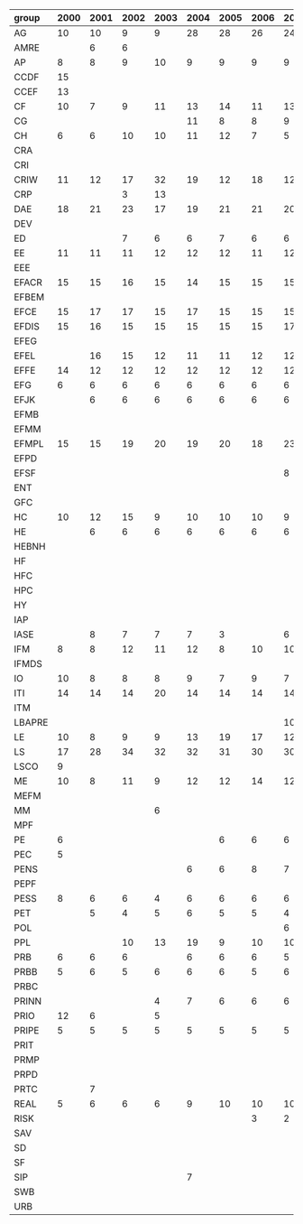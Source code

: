 | group   | 2000   | 2001   | 2002   | 2003   | 2004   | 2005   | 2006   | 2007   | 2008   | 2009   | 2010   | 2011   | 2012   | 2013   | 2014   | 2015   | 2016   | 2017   | 2018   | 2019   |
|:--------|:-------|:-------|:-------|:-------|:-------|:-------|:-------|:-------|:-------|:-------|:-------|:-------|:-------|:-------|:-------|:-------|:-------|:-------|:-------|:-------|
| AG      | 10     | 10     | 9      | 9      | 28     | 28     | 26     | 24     | 29     | 29     | 32     | 32     | 35     | 31     | 29     | 26     | 28     | 29     | 35     | 14     |
| AMRE    |        | 6      | 6      |        |        |        |        |        |        |        |        |        |        |        |        |        |        |        |        |        |
| AP      | 8      | 8      | 9      | 10     | 9      | 9      | 9      | 9      | 9      | 8      | 12     | 12     | 12     | 13     | 12     | 12     | 12     | 13     | 12     | 12     |
| CCDF    | 15     |        |        |        |        |        |        |        |        |        |        |        |        |        |        |        |        |        |        |        |
| CCEF    | 13     |        |        |        |        |        |        |        |        |        |        |        |        |        |        |        |        |        |        |        |
| CF      | 10     | 7      | 9      | 11     | 13     | 14     | 11     | 13     | 18     | 12     | 14     | 15     | 13     | 12     | 13     | 13     | 13     | 13     | 12     | 13     |
| CG      |        |        |        |        | 11     | 8      | 8      | 9      | 8      |        |        |        |        |        |        |        |        |        |        |        |
| CH      | 6      | 6      | 10     | 10     | 11     | 12     | 7      | 5      | 6      | 6      | 8      | 8      | 8      | 7      | 12     | 15     | 16     | 16     | 16     | 15     |
| CRA     |        |        |        |        |        |        |        |        |        |        | 14     |        |        | 12     | 13     |        |        |        |        |        |
| CRI     |        |        |        |        |        |        |        |        | 6      |        | 10     | 14     | 13     | 13     | 14     | 14     | 11     | 12     | 15     | 12     |
| CRIW    | 11     | 12     | 17     | 32     | 19     | 12     | 18     | 12     | 15     | 11     | 12     | 12     | 13     | 10     | 11     | 14     | 19     | 17     | 17     | 18     |
| CRP     |        |        | 3      | 13     |        |        |        |        |        |        |        |        |        |        |        |        |        |        |        |        |
| DAE     | 18     | 21     | 23     | 17     | 19     | 21     | 21     | 20     | 21     | 21     | 22     | 22     | 18     | 19     | 21     | 18     | 33     | 28     | 27     | 31     |
| DEV     |        |        |        |        |        |        |        |        |        |        |        |        |        | 12     | 13     | 10     | 10     | 9      | 11     | 11     |
| ED      |        |        | 7      | 6      | 6      | 7      | 6      | 6      |        | 6      | 6      | 6      | 6      | 6      | 6      | 7      | 6      | 8      | 8      | 8      |
| EE      | 11     | 11     | 11     | 12     | 12     | 12     | 11     | 12     |        |        |        |        |        |        |        |        |        |        |        |        |
| EEE     |        |        |        |        |        |        |        |        | 11     | 10     | 14     | 13     | 13     | 13     | 13     | 14     | 14     | 15     | 26     | 22     |
| EFACR   | 15     | 15     | 16     | 15     | 14     | 15     | 15     | 15     | 19     | 23     | 20     | 20     | 20     | 20     | 20     | 20     | 20     | 22     |        |        |
| EFBEM   |        |        |        |        |        |        |        |        |        |        |        |        |        |        |        | 6      | 6      | 6      | 6      | 6      |
| EFCE    | 15     | 17     | 17     | 15     | 17     | 15     | 15     | 15     | 15     | 15     | 15     | 15     | 15     | 12     | 15     | 15     | 14     | 15     | 15     | 15     |
| EFDIS   | 15     | 16     | 15     | 15     | 15     | 15     | 15     | 17     | 17     | 15     | 15     | 16     | 17     | 16     | 16     | 17     | 16     | 16     | 15     | 15     |
| EFEG    |        |        |        |        |        |        |        |        |        |        |        |        |        |        |        |        |        | 6      | 6      | 12     |
| EFEL    |        | 16     | 15     | 12     | 11     | 11     | 12     | 12     | 10     | 12     | 10     | 12     | 12     | 12     | 12     | 12     | 12     | 12     | 12     | 12     |
| EFFE    | 14     | 12     | 12     | 12     | 12     | 12     | 12     | 12     | 12     | 12     | 12     | 12     | 12     | 16     | 16     | 16     | 16     | 16     | 16     | 16     |
| EFG     | 6      | 6      | 6      | 6      | 6      | 6      | 6      | 6      | 6      | 6      | 6      | 6      | 6      | 5      | 6      | 6      | 6      | 6      | 6      | 6      |
| EFJK    |        | 6      | 6      | 6      | 6      | 6      | 6      | 6      | 6      | 6      | 6      | 6      | 6      | 6      | 6      | 6      | 6      |        |        |        |
| EFMB    |        |        |        |        |        |        |        |        |        |        |        |        |        | 7      | 6      | 9      | 9      | 12     | 9      | 7      |
| EFMM    |        |        |        |        |        |        |        |        |        |        |        |        |        |        |        |        |        |        | 16     | 16     |
| EFMPL   | 15     | 15     | 19     | 20     | 19     | 20     | 18     | 23     | 19     | 19     | 19     | 19     | 19     | 20     | 20     | 20     | 20     | 20     | 20     | 20     |
| EFPD    |        |        |        |        |        |        |        |        |        | 9      | 6      | 6      | 4      | 7      | 8      | 6      | 6      |        |        |        |
| EFSF    |        |        |        |        |        |        |        | 8      | 8      | 7      | 7      | 7      | 8      | 8      | 7      | 8      | 8      | 8      | 8      | 8      |
| ENT     |        |        |        |        |        |        |        |        |        | 6      | 7      | 7      | 6      | 7      | 7      | 6      | 11     | 7      | 7      | 7      |
| GFC     |        |        |        |        |        |        |        |        |        |        |        |        | 4      |        |        |        |        |        |        |        |
| HC      | 10     | 12     | 15     | 9      | 10     | 10     | 10     | 9      | 11     | 12     | 11     | 11     | 12     | 6      | 12     | 12     | 11     | 13     | 16     | 12     |
| HE      |        | 6      | 6      | 6      | 6      | 6      | 6      | 6      | 6      | 6      | 6      | 6      | 6      | 6      | 6      | 6      | 6      | 6      | 6      | 6      |
| HEBNH   |        |        |        |        |        |        |        |        |        |        |        |        |        |        |        | 3      |        |        |        |        |
| HF      |        |        |        |        |        |        |        |        |        |        | 6      | 7      | 7      | 10     | 10     | 12     | 11     | 11     | 11     | 11     |
| HFC     |        |        |        |        |        |        |        |        |        |        |        |        | 12     |        |        |        |        |        |        |        |
| HPC     |        |        |        |        |        |        |        |        |        |        |        |        |        |        |        |        |        |        | 11     | 10     |
| HY      |        |        |        |        |        |        |        |        |        |        |        |        |        |        |        | 10     |        |        |        |        |
| IAP     |        |        |        |        |        |        |        |        |        |        |        |        |        | 4      |        | 4      |        | 7      |        | 7      |
| IASE    |        | 8      | 7      | 7      | 7      | 3      |        | 6      | 6      |        |        |        |        |        |        |        |        |        |        |        |
| IFM     | 8      | 8      | 12     | 11     | 12     | 8      | 10     | 10     | 12     | 14     | 15     | 12     | 29     | 15     | 15     | 15     | 19     | 15     | 10     | 9      |
| IFMDS   |        |        |        |        |        |        |        |        |        |        |        |        |        |        |        |        | 4      | 6      | 4      | 4      |
| IO      | 10     | 8      | 8      | 8      | 9      | 7      | 9      | 7      | 7      | 7      | 7      | 7      | 14     | 12     | 15     | 9      | 10     | 9      | 15     | 10     |
| ITI     | 14     | 14     | 14     | 20     | 14     | 14     | 14     | 14     | 14     | 14     | 14     | 14     | 18     | 18     | 18     | 17     | 18     | 18     | 15     | 14     |
| ITM     |        |        |        |        |        |        |        |        |        |        | 4      | 4      | 4      | 4      | 4      | 4      | 4      | 4      | 4      | 4      |
| LBAPRE  |        |        |        |        |        |        |        | 10     |        |        |        |        |        |        |        |        |        |        |        |        |
| LE      | 10     | 8      | 9      | 9      | 13     | 19     | 17     | 12     | 23     | 16     | 15     | 15     | 14     | 13     | 14     | 15     | 13     | 10     |        | 10     |
| LS      | 17     | 28     | 34     | 32     | 32     | 31     | 30     | 30     | 31     | 27     | 33     | 37     | 35     | 33     | 30     | 30     | 35     | 35     | 36     | 34     |
| LSCO    | 9      |        |        |        |        |        |        |        |        |        |        |        |        |        |        |        |        |        |        |        |
| ME      | 10     | 8      | 11     | 9      | 12     | 12     | 14     | 12     | 13     | 13     | 13     | 16     | 20     | 15     | 18     | 17     | 15     | 15     | 14     | 15     |
| MEFM    |        |        |        |        |        |        |        |        |        |        |        | 6      | 7      | 6      | 6      | 6      | 9      | 8      |        | 9      |
| MM      |        |        |        | 6      |        |        |        |        |        |        |        |        |        |        |        |        |        |        |        |        |
| MPF     |        |        |        |        |        |        |        |        |        |        |        | 6      | 7      | 8      | 8      | 9      | 8      | 9      | 9      | 8      |
| PE      | 6      |        |        |        |        | 6      | 6      | 6      | 6      |        | 7      | 11     | 8      | 9      | 9      | 9      | 11     | 9      | 9      | 11     |
| PEC     | 5      |        |        |        |        |        |        |        |        |        |        |        |        |        |        |        |        |        |        |        |
| PENS    |        |        |        |        | 6      | 6      | 8      | 7      | 7      | 7      | 9      | 5      | 6      | 5      | 8      | 7      | 7      | 8      | 7      | 8      |
| PEPF    |        |        |        |        |        |        |        |        |        | 8      | 7      | 6      | 6      | 6      | 7      | 7      |        |        |        |        |
| PESS    | 8      | 6      | 6      | 4      | 6      | 6      | 6      | 6      | 7      | 6      |        | 7      | 7      | 7      | 6      | 6      | 6      |        | 7      | 7      |
| PET     |        | 5      | 4      | 5      | 6      | 5      | 5      | 4      | 4      |        |        |        |        |        |        |        |        |        |        |        |
| POL     |        |        |        |        |        |        |        | 6      | 5      | 10     | 10     | 12     | 12     | 13     | 12     | 12     | 12     | 12     | 12     | 12     |
| PPL     |        |        | 10     | 13     | 19     | 9      | 10     | 10     | 10     | 10     | 11     | 10     | 11     | 11     | 9      | 10     | 11     | 10     | 12     | 9      |
| PRB     | 6      | 6      | 6      |        | 6      | 6      | 6      | 5      | 6      | 6      | 6      |        |        |        |        |        |        |        |        |        |
| PRBB    | 5      | 6      | 5      | 6      | 6      | 6      | 5      | 6      | 5      | 5      | 6      |        |        |        |        |        |        |        |        |        |
| PRBC    |        |        |        |        |        |        |        |        |        |        | 3      |        |        |        |        |        |        |        |        |        |
| PRINN   |        |        |        | 4      | 7      | 6      | 6      | 6      | 6      | 6      | 5      | 6      | 7      | 6      | 13     | 12     | 13     | 13     | 13     | 12     |
| PRIO    | 12     | 6      |        | 5      |        |        |        |        |        |        |        |        |        |        |        |        |        |        |        |        |
| PRIPE   | 5      | 5      | 5      | 5      | 5      | 5      | 5      | 5      | 5      | 6      | 6      | 7      | 6      | 7      |        |        |        |        |        |        |
| PRIT    |        |        |        |        |        |        |        |        |        | 6      | 6      | 17     | 17     | 18     | 18     | 18     | 22     | 18     | 24     | 21     |
| PRMP    |        |        |        |        |        |        |        |        |        |        |        | 6      | 8      | 7      | 7      |        | 7      | 7      | 8      | 7      |
| PRPD    |        |        |        |        |        |        |        |        |        |        |        | 8      | 8      | 7      | 8      | 7      | 8      | 7      | 7      | 7      |
| PRTC    |        | 7      |        |        |        |        |        |        |        |        |        |        |        |        |        |        |        |        |        |        |
| REAL    | 5      | 6      | 6      | 6      | 9      | 10     | 10     | 10     | 11     | 9      | 6      | 10     | 3      | 10     | 12     | 13     | 10     | 12     | 14     | 12     |
| RISK    |        |        |        |        |        |        | 3      | 2      | 3      | 12     | 7      | 6      | 8      | 10     | 12     | 11     | 14     | 14     | 8      | 14     |
| SAV     |        |        |        |        |        |        |        |        |        | 5      | 6      | 5      | 6      |        |        |        |        |        |        |        |
| SD      |        |        |        |        |        |        |        |        |        |        |        |        | 10     |        |        |        |        |        |        |        |
| SF      |        |        |        |        |        |        |        |        |        |        |        |        |        |        |        |        |        |        |        | 11     |
| SIP     |        |        |        |        | 7      |        |        |        |        |        |        |        |        |        |        |        |        |        |        |        |
| SWB     |        |        |        |        |        |        |        |        |        |        |        |        |        |        |        |        |        |        | 6      |        |
| URB     |        |        |        |        |        |        |        |        |        |        |        |        | 8      | 9      | 12     | 9      | 12     | 15     | 18     | 18     |